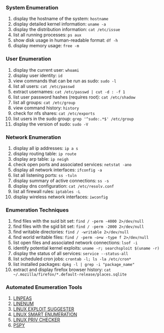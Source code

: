 ### **System Enumeration**

1. display the hostname of the system:
    `hostname`
2. display detailed kernel information:
    `uname -a`
3. display the distribution information:
    `cat /etc/issue`
4. list all running processes:
    `ps aux`
5. show disk usage in human-readable format:
    `df -h`
6. display memory usage:
    `free -m`

### **User Enumeration**

1. display the current user:
    `whoami`
2. display user identity:
    `id`
3. view commands that can be run as sudo:
    `sudo -l`
4. list all users:
    `cat /etc/passwd`
5. extract usernames:
    `cat /etc/passwd | cut -d : -f 1`
6. list user password hashes (requires root):
    `cat /etc/shadow`
7. list all groups:
    `cat /etc/group`
8. view command history:
    `history`
9. check for nfs shares:
    `cat /etc/exports`
10. list users in the sudo group:
    `grep '^sudo:.*$' /etc/group`
11. display the version of sudo:
    `sudo -V`

### **Network Enumeration**

1. display all ip addresses:
    `ip a s`
2. display routing table:
    `ip route`
3. display arp table:
    `ip neigh`
4. check open ports and associated services:
    `netstat -ano`
5. display all network interfaces:
    `ifconfig -a`
6. list all listening ports:
    `ss -tuln`
7. display summary of active connections:
    `ss -s`
8. display dns configuration:
    `cat /etc/resolv.conf`
9. list all firewall rules:
    `iptables -L`
10. display wireless network interfaces:
    `iwconfig`

### **Enumeration Techniques**

1. find files with the suid bit set:
    `find / -perm -4000 2>/dev/null`
2. find files with the sgid bit set:
    `find / -perm -2000 2>/dev/null`
3. find writable directories:
    `find / -writable 2>/dev/null`
4. find world writable files:
    `find / -perm -o+w -type f 2>/dev/null`
5. list open files and associated network connections:
    `lsof -i`
6. identify potential kernel exploits:
    `uname -r; searchsploit $(uname -r)`
7. display the status of all services:
    `service --status-all`
8. list scheduled cron jobs:
    `crontab -l; ls -la /etc/cron*`
9. list installed packages:
    `dpkg -l | grep -i "package_name"`
10. extract and display firefox browser history:
    `cat ~/.mozilla/firefox/*.default-release/places.sqlite`

### **Automated Enumeration Tools**

1. [LINPEAS](https://github.com/carlospolop/privilege-escalation-awesome-scripts-suite/tree/master/linPEAS)
2. [LINENUM](https://github.com/rebootuser/LinEnum)
3. [LINUX EXPLOIT SUGGESTER](https://github.com/mzet-/linux-exploit-suggester)
4. [LINUX SMART ENUMERATION](https://github.com/diego-treitos/linux-smart-enumeration)
5. [LINUX PRIV CHECKER](https://github.com/linted/linuxprivchecker)
6. [PSPY](https://github.com/DominicBreuker/pspy)